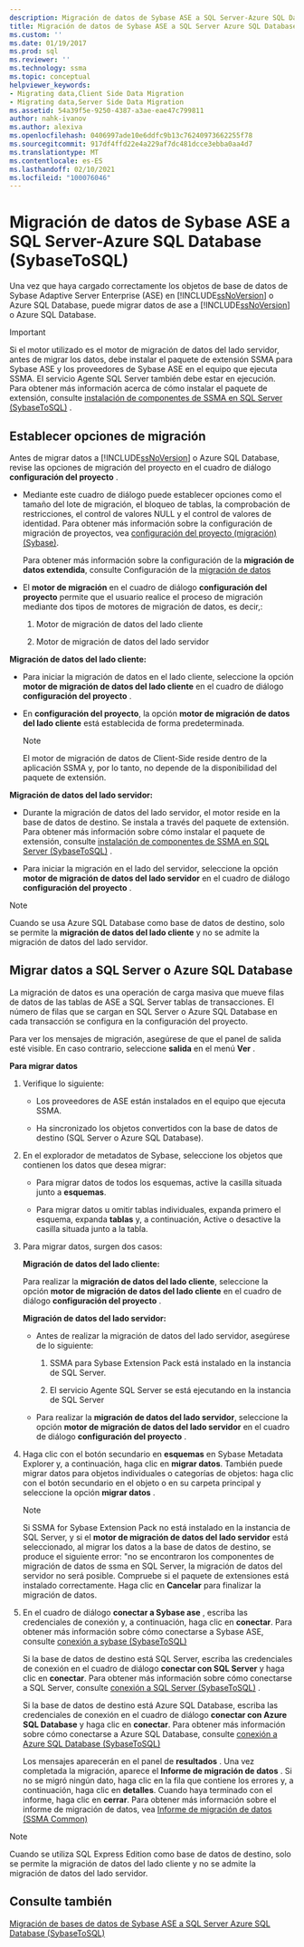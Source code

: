```yaml
---
description: Migración de datos de Sybase ASE a SQL Server-Azure SQL Database (SybaseToSQL)
title: Migración de datos de Sybase ASE a SQL Server Azure SQL Database | Microsoft Docs
ms.custom: ''
ms.date: 01/19/2017
ms.prod: sql
ms.reviewer: ''
ms.technology: ssma
ms.topic: conceptual
helpviewer_keywords:
- Migrating data,Client Side Data Migration
- Migrating data,Server Side Data Migration
ms.assetid: 54a39f5e-9250-4387-a3ae-eae47c799811
author: nahk-ivanov
ms.author: alexiva
ms.openlocfilehash: 0406997ade10e6ddfc9b13c76240973662255f78
ms.sourcegitcommit: 917df4ffd22e4a229af7dc481dcce3ebba0aa4d7
ms.translationtype: MT
ms.contentlocale: es-ES
ms.lasthandoff: 02/10/2021
ms.locfileid: "100076046"
---
```

# <a name="migrating-sybase-ase-data-into-sql-server---azure-sql-database--sybasetosql"></a>Migración de datos de Sybase ASE a SQL Server-Azure SQL Database (SybaseToSQL)
Una vez que haya cargado correctamente los objetos de base de datos de Sybase Adaptive Server Enterprise (ASE) en [!INCLUDE[ssNoVersion](../../includes/ssnoversion-md.md)] o Azure SQL Database, puede migrar datos de ase a [!INCLUDE[ssNoVersion](../../includes/ssnoversion-md.md)] o Azure SQL Database.  
  
> [!IMPORTANT]  
> Si el motor utilizado es el motor de migración de datos del lado servidor, antes de migrar los datos, debe instalar el paquete de extensión SSMA para Sybase ASE y los proveedores de Sybase ASE en el equipo que ejecuta SSMA. El servicio Agente SQL Server también debe estar en ejecución. Para obtener más información acerca de cómo instalar el paquete de extensión, consulte [instalación de componentes de SSMA en SQL Server (SybaseToSQL)](./installing-ssma-components-on-sql-server-sybasetosql.md) .  
  
## <a name="setting-migration-options"></a>Establecer opciones de migración  
Antes de migrar datos a [!INCLUDE[ssNoVersion](../../includes/ssnoversion-md.md)] o Azure SQL Database, revise las opciones de migración del proyecto en el cuadro de diálogo **configuración del proyecto** .  
  
-   Mediante este cuadro de diálogo puede establecer opciones como el tamaño del lote de migración, el bloqueo de tablas, la comprobación de restricciones, el control de valores NULL y el control de valores de identidad. Para obtener más información sobre la configuración de migración de proyectos, vea [configuración del proyecto (migración) (Sybase)](./project-settings-migration-sybasetosql.md).  
  
    Para obtener más información sobre la configuración de la **migración de datos extendida**, consulte Configuración de la [migración de datos](data-migration-settings-sybasetosql.md)  
  
-   El **motor de migración** en el cuadro de diálogo **configuración del proyecto** permite que el usuario realice el proceso de migración mediante dos tipos de motores de migración de datos, es decir,:  
  
    1.  Motor de migración de datos del lado cliente  
  
    2.  Motor de migración de datos del lado servidor  
  
**Migración de datos del lado cliente:**  
  
-   Para iniciar la migración de datos en el lado cliente, seleccione la opción **motor de migración de datos del lado cliente** en el cuadro de diálogo **configuración del proyecto** .  
  
-   En **configuración del proyecto**, la opción **motor de migración de datos del lado cliente** está establecida de forma predeterminada.  
  
    > [!NOTE]  
    > El motor de migración de datos de Client-Side reside dentro de la aplicación SSMA y, por lo tanto, no depende de la disponibilidad del paquete de extensión.  
  
**Migración de datos del lado servidor:**  
  
-   Durante la migración de datos del lado servidor, el motor reside en la base de datos de destino. Se instala a través del paquete de extensión. Para obtener más información sobre cómo instalar el paquete de extensión, consulte [instalación de componentes de SSMA en SQL Server (SybaseToSQL)](./installing-ssma-components-on-sql-server-sybasetosql.md) .  
  
-   Para iniciar la migración en el lado del servidor, seleccione la opción **motor de migración de datos del lado servidor** en el cuadro de diálogo **configuración del proyecto** .  
  
> [!NOTE]  
> Cuando se usa Azure SQL Database como base de datos de destino, solo se permite la **migración de datos del lado cliente** y no se admite la migración de datos del lado servidor.  
  
## <a name="migrating-data-to-sql-server-or-azure-sql-database"></a>Migrar datos a SQL Server o Azure SQL Database  
La migración de datos es una operación de carga masiva que mueve filas de datos de las tablas de ASE a SQL Server tablas de transacciones. El número de filas que se cargan en SQL Server o Azure SQL Database en cada transacción se configura en la configuración del proyecto.  
  
Para ver los mensajes de migración, asegúrese de que el panel de salida esté visible. En caso contrario, seleccione **salida** en el menú **Ver** .  
  
**Para migrar datos**  
  
1.  Verifique lo siguiente:  
  
    -   Los proveedores de ASE están instalados en el equipo que ejecuta SSMA.  
  
    -   Ha sincronizado los objetos convertidos con la base de datos de destino (SQL Server o Azure SQL Database).  
  
2.  En el explorador de metadatos de Sybase, seleccione los objetos que contienen los datos que desea migrar:  
  
    -   Para migrar datos de todos los esquemas, active la casilla situada junto a **esquemas**.  
  
    -   Para migrar datos u omitir tablas individuales, expanda primero el esquema, expanda **tablas** y, a continuación, Active o desactive la casilla situada junto a la tabla.  
  
3.  Para migrar datos, surgen dos casos:  
  
    **Migración de datos del lado cliente:**  
  
    Para realizar la **migración de datos del lado cliente**, seleccione la opción **motor de migración de datos del lado cliente** en el cuadro de diálogo **configuración del proyecto** .  
  
    **Migración de datos del lado servidor:**  
  
    -   Antes de realizar la migración de datos del lado servidor, asegúrese de lo siguiente:  
  
        1.  SSMA para Sybase Extension Pack está instalado en la instancia de SQL Server.  
  
        2.  El servicio Agente SQL Server se está ejecutando en la instancia de SQL Server  
  
    -   Para realizar la **migración de datos del lado servidor**, seleccione la opción **motor de migración de datos del lado servidor** en el cuadro de diálogo **configuración del proyecto** .  
  
4.  Haga clic con el botón secundario en **esquemas** en Sybase Metadata Explorer y, a continuación, haga clic en **migrar datos**. También puede migrar datos para objetos individuales o categorías de objetos: haga clic con el botón secundario en el objeto o en su carpeta principal y seleccione la opción **migrar datos** .  
  
    > [!NOTE]  
    > Si SSMA for Sybase Extension Pack no está instalado en la instancia de SQL Server, y si el **motor de migración de datos del lado servidor** está seleccionado, al migrar los datos a la base de datos de destino, se produce el siguiente error: "no se encontraron los componentes de migración de datos de ssma en SQL Server, la migración de datos del servidor no será posible. Compruebe si el paquete de extensiones está instalado correctamente. Haga clic en **Cancelar** para finalizar la migración de datos.  
  
5.  En el cuadro de diálogo **conectar a Sybase ase** , escriba las credenciales de conexión y, a continuación, haga clic en **conectar**. Para obtener más información sobre cómo conectarse a Sybase ASE, consulte [conexión a sybase &#40;SybaseToSQL&#41;](../../ssma/sybase/connect-to-sybase-sybasetosql.md)  
  
    Si la base de datos de destino está SQL Server, escriba las credenciales de conexión en el cuadro de diálogo **conectar con SQL Server** y haga clic en **conectar**. Para obtener más información sobre cómo conectarse a SQL Server, consulte [conexión a SQL Server (SybaseToSQL)](./connecting-to-sql-server-sybasetosql.md) .  
  
    Si la base de datos de destino está Azure SQL Database, escriba las credenciales de conexión en el cuadro de diálogo **conectar con Azure SQL Database** y haga clic en **conectar**. Para obtener más información sobre cómo conectarse a Azure SQL Database, consulte [conexión a Azure SQL Database &#40;SybaseToSQL&#41;](../../ssma/sybase/connecting-to-azure-sql-db-sybasetosql.md)  
  
    Los mensajes aparecerán en el panel de **resultados** . Una vez completada la migración, aparece el **Informe de migración de datos** . Si no se migró ningún dato, haga clic en la fila que contiene los errores y, a continuación, haga clic en **detalles**. Cuando haya terminado con el informe, haga clic en **cerrar**. Para obtener más información sobre el informe de migración de datos, vea [Informe de migración de datos (SSMA Common)](./data-migration-report-sybasetosql.md)  
  
> [!NOTE]  
> Cuando se utiliza SQL Express Edition como base de datos de destino, solo se permite la migración de datos del lado cliente y no se admite la migración de datos del lado servidor.  
  
## <a name="see-also"></a>Consulte también  
[Migración de bases de datos de Sybase ASE a SQL Server Azure SQL Database &#40;SybaseToSQL&#41;](../../ssma/sybase/migrating-sybase-ase-databases-to-sql-server-azure-sql-db-sybasetosql.md)  
